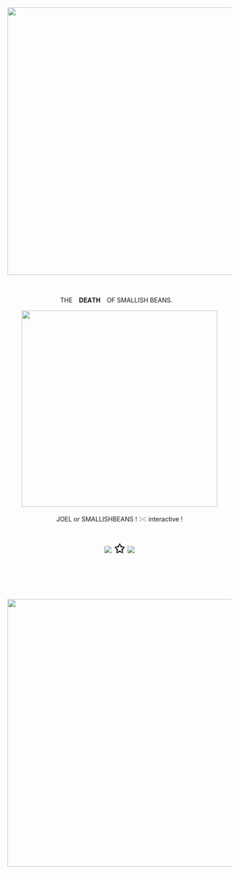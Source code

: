 ㅤㅤㅤㅤㅤㅤㅤㅤㅤㅤㅤㅤ
<p align="center"><img src="https://files.catbox.moe/85dgja.png" width="600">

ㅤㅤㅤㅤㅤㅤㅤㅤㅤㅤㅤㅤ
<p align="center"> THE⠀ 𝐃𝐄𝐀𝐓𝐇⠀ OF SMALLISH BEANS. ⠀
    
<p align="center"><img src="https://files.catbox.moe/tm9u6g.png" width="440">
<p align="center">JOEL or SMALLISHBEANS !  𓏵 interactive !


<h1 align="center"></[sparkler](https://sparkler.cc/@hololive)>
  

[![](https://files.catbox.moe/zq2ccd.gif
)](https://rentry.co/acnh)
✩  [![](https://files.catbox.moe/zq2ccd.gif
)](https://sparkler.cc/@hololive)

ㅤㅤㅤㅤㅤㅤㅤㅤㅤㅤㅤㅤ

<p align="center"><img src="https://files.catbox.moe/hzitx6.png" width="600">




ㅤㅤㅤㅤㅤㅤㅤㅤㅤㅤㅤㅤ
  



ㅤ



<!--
**hermitcrafted/hermitcrafted** is a ✨ _special_ ✨ repository because its `README.md` (this file) appears on your GitHub profile.

Here are some ideas to get you started:

- 🔭 I’m currently working on ...
- 🌱 I’m currently learning ...
- 👯 I’m looking to collaborate on ...
- 🤔 I’m looking for help with ...
- 💬 Ask me about ...
- 📫 How to reach me: ...
- 😄 Pronouns: ...
- ⚡ Fun fact: ...
-->
